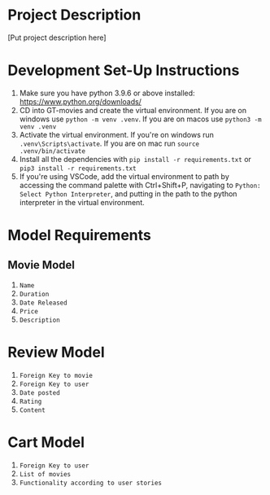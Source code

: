 # Project Description
[Put project description here]

# Development Set-Up Instructions
1. Make sure you have python 3.9.6 or above installed: https://www.python.org/downloads/
2. CD into GT-movies and create the virtual environment. If you are on windows use `python -m venv .venv`. If you are on macos use `python3 -m venv .venv`
3. Activate the virtual environment. If you're on windows run `.venv\Scripts\activate`. If you are on mac run `source .venv/bin/activate`
4. Install all the dependencies with `pip install -r requirements.txt` or `pip3 install -r requirements.txt`
5. If you're using VSCode, add the virtual environment to path by accessing the command palette with Ctrl+Shift+P, navigating to `Python: Select Python Interpreter`, and putting in the path to the python interpreter in the virtual environment.

# Model Requirements

## Movie Model 
1. `Name`
2. `Duration`
3. `Date Released`
4. `Price`
5. `Description`

# Review Model 
1. `Foreign Key to movie`
2. `Foreign Key to user`
3. `Date posted`
4. `Rating`
5. `Content`

# Cart Model 
1. `Foreign Key to user`
2. `List of movies`
3. `Functionality according to user stories`